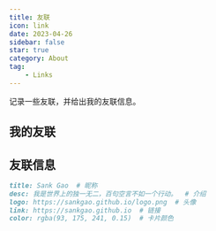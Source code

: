```yaml
---
title: 友联
icon: link
date: 2023-04-26
sidebar: false
star: true
category: About
tag:
    - Links
---
```


记录一些友联，并给出我的友联信息。

<!-- more -->

## 我的友联

<SiteInfo
  name="Evan Xu"
  desc="Web前端技术博客，积跬步以至千里，致敬每个爱学习的你。"
  url="https://xugaoyi.com/"
  logo="https://cdn.staticaly.com/gh/xugaoyi/image_store@master/blog/20200103123203.jpg"
  repo="https://github.com/xugaoyi/vuepress-theme-vdoing"
  preview="/links/evanxu.jpg"
/>

<SiteInfo
  name="Mr.Hope's Blog"
  desc="理论物理硕士在读，前端开发者，开源项目贡献者"
  url="https://mrhope.site"
  logo="https://mrhope.site/logo.svg"
  repo="https://github.com/Mister-Hope/Mister-Hope.github.io"
  preview="/links/mrhope.jpg"
/>

<SiteInfo
  name="二丫讲梵"
  desc="💻学习📝记录🔗分享"
  url="https://wiki.eryajf.net/"
  logo="https://wiki.eryajf.net/img/logo.png"
  repo="https://github.com/eryajf/eryajf.github.io"
  preview="/links/eryajf.jpg"
/>

<SiteInfo
  name="Young Kbt Blog"
  desc="学习 Java、Web、框架、微服务"
  url="https://notes.youngkbt.cn/"
  logo="https://cdn.staticaly.com/gh/Kele-Bingtang/static@master/user/avatar2.png"
  repo="https://github.com/Kele-Bingtang/Kele-Bingtang.github.io"
  preview="/links/youngkbt.jpg"
/>

<SiteInfo
  name="04007"
  desc="开发 php 框架，记录容器、监控、数据库、脚本笔记"
  url="http://www.04007.cn/"
  logo="https://avatars.githubusercontent.com/u/9959109?v=4"
  repo="https://github.com/KermitCode"
  preview="/links/04007.jpg"
/>

<SiteInfo
  name="海拥"
  desc="一个乐于分享技术与快乐的博主-摸鱼小游戏-计算机技术基础知识"
  url="https://haiyong.site/"
  logo="https://haiyong.site/img/favicon.png"
  repo="https://github.com/wanghao221/wanghao221.github.io"
  preview="/links/haiyong.jpg"
/>

<SiteInfo
  name="崔庆才"
  desc="网络爬虫、机器学习、Web 开发"
  url="https://cuiqingcai.com/"
  logo="https://cuiqingcai.com/images/avatar.png"
  repo="https://github.com/wanghao221/wanghao221.github.io"
  preview="/links/cuiqingcai.jpg"
/>

<SiteInfo
  name="小弟调调"
  desc="(͡·̮̃·̃) 撸码的乐趣 💯 ，“人没了，™代码还在”"
  url="https://wangchujiang.com/"
  logo="https://wangchujiang.com/imgs/favicon.ico"
  repo="https://github.com/jaywcjlove"
  preview="/links/wangchujiang.jpg"
/>

<SiteInfo
  name="全栈程序员"
  desc="全栈程序员必看"
  url="https://javaforall.cn/category/%e5%85%a8%e6%a0%88%e7%a8%8b%e5%ba%8f%e5%91%98"
  preview="/links/userim.jpg"
/>

<SiteInfo
  name="老怪兽"
  desc="会敲代码的怪兽，前端程序员”"
  url="https://zswei.xyz/"
  logo="https://zswei.xyz/favicon.ico"
  repo="https://github.com/001monster/monster_blog"
  preview="/links/zswei.jpg"
/>

<SiteInfo
  name="SRE运维进阶之路"
  desc="专注于SRE运维、云原生、可观测性、devops、负载均衡等技术"
  url="https://clay-wangzhi.com/"
  logo="https://clay-wangzhi.com/lufei.jpg"
  repo="https://github.com/clay-wangzhi/wiki"
  preview="/links/claywangzhi.jpg"
/>

## 友联信息

```md
title: Sank Gao  # 昵称
desc: 我是世界上的独一无二，百句空言不如一个行动。  # 介绍
logo: https://sankgao.github.io/logo.png  # 头像
link: https://sankgao.github.io  # 链接
color: rgba(93, 175, 241, 0.15)  # 卡片颜色
```
